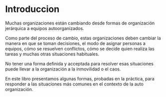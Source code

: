 
# Introduccion


Muchas organizaciones están cambiando desde formas de organización jerárquica a equipos autoorganizados.

Como parte del proceso de cambio, estas organizaciones deben cambiar la manera en que se toman decisiones, el modo de asignar personas a equipos, cómo se resuelven conflictos, cómo se decide quien realiza las tareas y muchas otras situaciones habituales.

No tener una forma definida y acceptada para resolver esas situaciones puede llevar a la organización a la inmovilidad o el caos.

En este libro presentamos algunas formas, probadas en la práctica, para responder a las situaciones más comunes en el contexto de la auto organización.

